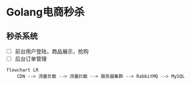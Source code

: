 # Golang电商秒杀

## 秒杀系统

- [ ] 前台用户登陆，商品展示，抢购
- [ ] 后台订单管理

```mermaid
flowchart LR
	CDN --> 流量负载 --> 流量拦截 --> 服务器集群 --> RabbitMQ --> MySQL
```


